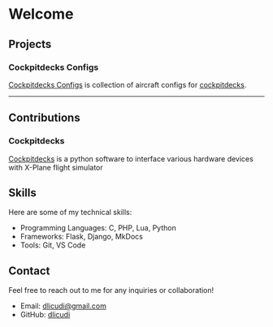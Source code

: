 # Welcome


## Projects

### Cockpitdecks Configs

[Cockpitdecks Configs](https://github.com/dlicudi/cockpitdecks-configs) is collection of aircraft configs for [cockpitdecks](https://github.com/devleaks/cockpitdecks).


---

## Contributions


### Cockpitdecks

[Cockpitdecks](https://github.com/devleaks/cockpitdecks) is a python software to interface various hardware devices with X-Plane flight simulator


## Skills

Here are some of my technical skills:

- Programming Languages: C, PHP, Lua, Python
- Frameworks: Flask, Django, MkDocs
- Tools: Git, VS Code

## Contact

Feel free to reach out to me for any inquiries or collaboration!

- Email: dlicudi@gmail.com
- GitHub: [dlicudi](https://github.com/dlicudi)


